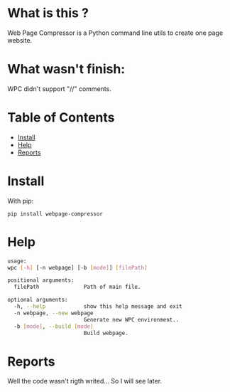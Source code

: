 # What is this ?

Web Page Compressor is a Python command line utils to create one page website.

# What wasn't finish:

WPC didn't support "//" comments.

# Table of Contents

* [Install](#install)
* [Help](#help)
* [Reports](#reports)

# Install

With pip:

```
pip install webpage-compressor
```

# Help

```sh
usage:
wpc [-h] [-n webpage] [-b [mode]] [filePath]

positional arguments:
  filePath              Path of main file.

optional arguments:
  -h, --help            show this help message and exit
  -n webpage, --new webpage
                        Generate new WPC environment..
  -b [mode], --build [mode]
                        Build webpage.
```

# Reports

Well the code wasn't rigth writed... So I will see later.
